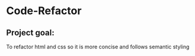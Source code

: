 # Code-Refactor

## Project goal: 
To refactor html and css so it is more concise and follows semantic styling

